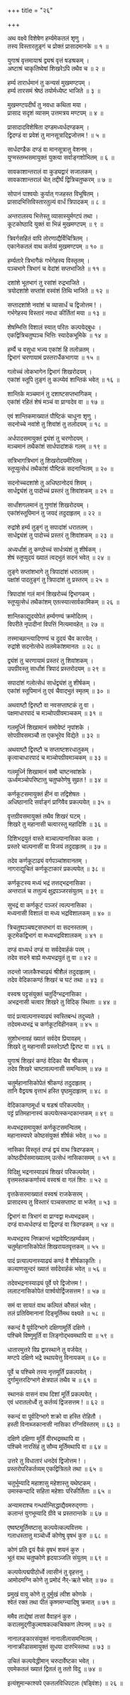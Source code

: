 +++
title = "२६"

+++
  
  
  
  
अथ वक्ष्ये विशेषेण हर्म्यमेकतलं शृणु ।  
तस्य विस्तारतुङ्गं च प्रोक्तं प्रासादमानके ॥ १ ॥  
  
युगाश्रं वृत्तमायाश्रं द्व्यश्रं वृत्तं षडश्रकम् ।  
अष्टाश्रं चाकृतिष्वेषां शिखरेऽपि तथैव च ॥ २ ॥  
  
हर्म्य तारार्धमानं तु कन्यसं मुखमण्टपम् ।  
हर्म्य तारसमं श्रेष्ठं तयोर्मध्येष्ट भाजिते ॥ ३ ॥  
  
मुखमण्टपदीर्घं तु नवधा कथिता मया ।  
प्रासाद सदृशं व्यासम् उत्तमत्रय मण्टपम् ॥ ४ ॥  
  
प्रासादादविशेषिता दण्डमध्यर्धदण्डकम् ।  
द्विदण्डं वा प्रवेशं तु मानसूत्राद्द्विजोत्तम ! ॥ ५ ॥  
  
सार्धदण्डैक दण्डं वा मानसूत्रात्तु वेशनम् ।  
युग्मस्तम्भसमायुक्तं युक्त्या सर्वाङ्गशोभितम् ॥ ६ ॥  
  
सावकाशान्तरालं वा कुड्यद्वारं सजालकम् ।  
सावकाशान्तरालं चेत् तद्दीर्घं द्वित्रिचतुष्करम् ॥ ७ ॥  
  
सोपानं पाश्वयोः कुर्यात् गजहस्त विभूषितम् ।  
प्रासादभित्तिविस्तारतुल्यं वार्धं त्रिपादकम् ॥ ८ ॥  
  
अन्तरालस्य भित्तेस्तु व्यासास्युर्मण्टपं तथा ।  
कूटकोष्ठादि युक्तं वा भिन्नं मुखमण्टपम् ॥ ९ ॥  
  
त्रिवर्गसहितं वापि तोरणाद्यैर्विचित्रितम् ।  
एकानेकतलं वाथ कर्तव्यं मुखमण्टपम् ॥ १० ॥  
  
हर्म्यतारे त्रिभागैकं गर्भगेहस्य विस्तृतम् ।  
पञ्चभागे त्रिभागं च वेदांशं सप्तभाजिते ॥ ११ ॥  
  
दशांशे भूतभागं तु रसांशं रुद्रभाजिते ।  
त्रयोदशांशे सप्तांशं वस्वंशं तिथि भाजिते ॥ १२ ॥  
  
सप्तादशांशे नवांशं च व्यासार्धं च द्विजोत्तम ! ।  
गर्भगेहस्य विस्तारं नवधा कीर्तितां मया ॥ १३ ॥  
  
शेषम्भित्ति विशालं स्यात् परितः कल्पयेद्बुधः ।  
एकद्वित्रिचतुष्पञ्च भित्तिः स्यादेकभूमिके ॥ १४ ॥  
  
हर्म्ये च वसुधा भज्य एकांशं हि तलोन्नतम् ।  
द्विभागं चरणायामं प्रस्तरार्धैकभागया ॥ १५ ॥  
  
गलोच्चं त्वेकभागेन द्विभागं शिखरोदयम् ।  
एकांशं स्तूपि तुङ्गं तु कल्प्येवं शान्तिकं भवेत् ॥ १६ ॥  
  
शान्तिके मञ्चमानं तु दशाष्टसप्तभागिकम् ।  
एकांशं रहितं शेषं मञ्चं वा प्राग्वदेव वा ॥ १७ ॥  
  
एवं शान्तिकमाख्यातं पौष्टिकं चाधुना शृणु ।  
सदनोच्चे नवांशे तु शिवांशं तु तलोदयम् ॥ १८ ॥  
  
अर्धपादसमायुक्तं द्व्यंशं तु चरणोदयम् ।  
मञ्चमानं तथैकांशं सार्धपादांशकं गलम् ॥ १९ ॥  
  
सत्रिभागत्रिभागं तु शिखरोदयमीरितम् ।  
स्तूप्युत्सेधं तथैकांशं पौष्टिकं सदनान्वितम् ॥ २० ॥  
  
सदनोच्चदशांशे तु अधिष्ठानोदयं शिवम् ।  
सार्धद्व्यंशं तु पादोच्चं प्रस्तरं तु शिवांशकम् ॥ २१ ॥  
  
सार्धांशगलमानं तु गुणांशं शिखरोदयम् ।  
एकांशंस्तूपिमानं तु जयदं तदुदाहृतम् ॥ २२ ॥  
  
रुद्रांशे हर्म्य तुङ्गं तु सपादांशं धरातलम् ।  
सार्धद्व्यंशं तु पादोच्चं प्रस्तरं तु शिवांशकम् ॥ २३ ॥  
  
अध्यर्धांशं तु कण्ठोच्चं सार्धत्र्यंशं तु शीर्षकम् ।  
शेषं स्तूप्युदयं ख्यातं त्वद्भुतं सदनं भवेत् ॥ २४ ॥  
  
तुङ्गे सप्तांशभागे तु त्रिपादांशं धरातलम् ।  
पक्षांशं पादतुङ्गं तु त्रिपादांशं तु प्रस्तरम् ॥ २५ ॥  
  
त्रिपादांशं गलं मानं शिखरोच्चं द्विभागकम् ।  
स्तूप्युत्सेधं तथैकांशम् एतत्स्यात्सार्वकामिकम् ॥ २६ ॥  
  
शान्तिकाद्युदयोपेतं हर्म्यगण्यं क्रमोदितम् ।  
विपरीते नृपादीनां विपत्तिं नित्यमावहेत् ॥ २७ ॥  
  
तस्माच्छान्त्यादिगण्यं च दुदयं चैव कारयेत् ।  
रुद्रांशे सदनोत्सेधे तलमेकांशमानतः ॥ २८ ॥  
  
द्व्यंशं तु चरणायामं प्रस्तरं तु शिवांशकम् ।  
उपग्रीवस्तु सार्धांशं त्रिपादं प्रस्तरोदयम् ॥ २९ ॥  
  
सपादांशं गलोत्सेधं सार्धद्व्यंशं तु शीर्षकम् ।  
एकांशं स्तूपिमानं तु एवं चैवाद्भुतं स्मृतम् ॥ ३० ॥  
  
अथवाष्टौ द्विरष्टौ वा नवसप्ताष्टकं तु वा ।  
पक्षमाधारपादं च मञ्चोपग्रीवमञ्चकम् ॥ ३१ ॥  
  
गलमूर्ध्नि शिखामानं समोवेष्टं नृपांशके ।  
सोपग्रीवसमञ्चौ ता एकभूरेव विद्येते ॥ ३२ ॥  
  
अथवाष्टौ द्विरष्टौ च सप्ताष्टशरधातुकम् ।  
कृत्वाचाधारपादं च मञ्चोपग्रीवमञ्चकम् ॥ ३३ ॥  
  
गलमूर्ध्नि शिखामानं समौ चाष्टनवांशके ।  
ऊर्ध्वमञ्चोपरिष्टात्तु चतुष्कोणेषु सुव्रत ! ॥ ३४ ॥  
  
कर्णकूटसमायुक्तं हीनं वा तद्विशेषतः ।  
अधिष्ठानादि सर्वाङ्गं प्रागिवैव प्रकल्पयेत् ॥ ३५ ॥  
  
वृत्तग्रीवसमायुक्तं तथैव शिखरं घटम् ।  
शिखरे तु महानासी चत्वारस्तु महादिशि ॥ ३६ ॥  
  
दिशिभद्रयुतं वास्ते मञ्चाल्पानासिका कलाः ।  
प्रस्तरे चाल्पनासीं वा विजयं तदुदाहृतम् ॥ ३७ ॥  
  
तदेव कर्णकूटाढ्यं वर्गपञ्चांशवानतम् ।  
नागराद्युचितं कर्णकूटाकारं प्रकल्पयेत् ॥ ३८ ॥  
  
कर्णकूटस्य मध्यं भद्रं तत्तद्भद्रनासिका ।  
अन्तरालं च तत्तुल्यं क्षुद्रपञ्जरसंयुतम् ॥ ३९ ॥  
  
सुभद्रं वा कर्णकूटं पञ्जरं त्वल्पनासिका ।  
मध्यनासी विशालं वा मध्य भद्रविशालकम् ॥ ४० ॥  
  
त्रिचतुष्पञ्चषट्सप्तभागं वा सदनस्ततम् ।  
कूटमेकद्विभागं वा मध्यभद्रविशालकम् ॥ ४१ ॥  
  
दण्डं वाध्यर्ध दण्डं वा सर्वदेवार्हकं परम् ।  
तदेव सदने बाह्ये मध्यभद्रयुतं तु वा ॥ ४२ ॥  
  
तदन्तो जालकैश्चाढ्यं श्रीशैलं तदुदाहृतम् ।  
तदेव वेदिकाकण्ठं शिखरं च घटं तथा ॥ ४३ ॥  
  
वस्वश्र पट्टसंयुक्तं चतुर्दिग्भद्रनासिका ।  
अभद्रनासी चत्वार शिखरे तु विदिक् स्थिताः ॥ ४४ ॥  
  
पादं प्रत्याल्पनास्याढ्यं स्वस्तिबन्धं तदुच्यते ।  
तदेवमध्यभद्रं च कर्णकूटविहीनकम् ॥ ४५ ॥  
  
सुशोभनावहं ख्यातं सर्वदेव प्रियावहम् ।  
शिखरे तु महानासी प्रस्तरेऽष्टौ द्विरष्ट वा ॥ ४६ ॥  
  
युगाश्रं शिखरं कण्ठं वेदिका चैव श्रीकरम् ।  
तदेव शिखरे चाष्टावल्पनासी समन्वितम् ॥ ४७ ॥  
  
चतुर्महानासिकोपेतं श्रीकण्ठं तदुदाहृतम् ।  
तानि वैद्वयश्र वृत्ताभं हस्ति पृष्ठमुदाहृतम् ॥ ४८ ॥  
  
वेदिकाकण्ठमूर्धा च षडश्रं परिकल्पयेत् ।  
पट्टं प्रतिमहानास्यं कल्पयेत्स्कन्दकान्तकम् ॥ ४९ ॥  
  
मध्यभद्रसमायुक्तं कर्णकूटसमन्वितम् ।  
महानास्यपरे कोष्ठसंयुक्तं शीर्षकं भवेत् ॥ ५० ॥  
  
नासिका विस्तृतं दण्डं द्वयं वाथ त्रिदण्डकम् ।  
कोष्ठदीर्घसमाख्यातम् उत्सेधं नासिकासमम् ॥ ५१ ॥  
  
विदिक्षु भद्रनास्याढ्यं शिखरं परिकल्पयेत् ।  
वृत्तमस्तककर्णास्यं वस्वश्रं वा गलं शिरः ॥ ५२ ॥  
  
वृत्तकेसरमाख्यातं वस्वश्रं राजकेसरम् ।  
प्रासादस्य तु विस्तारं पञ्चसप्ताष्ट वा भजेत् ॥ ५३ ॥  
  
द्विभागं वा त्रिभागं वा प्राग्वद्वा मध्यभद्रकम् ।  
दण्डं वाध्यर्धदण्डं वा द्विदण्डं वा त्रिदण्डकम् ॥ ५४ ॥  
  
मध्यभद्रस्य निष्क्रान्तं भद्रावेष्टितहर्म्यकम् ।  
चतुर्महानासिकोपेतं शिखरायतवृत्तकम् ॥ ५५ ॥  
  
पादं प्रत्याल्पनास्याढ्यं कण्ठं वै शीर्षकाकृतिः ।  
कल्याणसुन्दरं ख्यातं सर्वदेवार्हकं भवेत् ॥ ५६ ॥  
  
तदेवभद्रनास्याढ्यं पूर्वे परे द्विजोत्तम ! ।  
ललाटनासिकोपेतं पार्श्वयोर्द्विजसत्तम ! ॥ ५७ ॥  
  
समं वा सायतं वाथ कल्पितं कौसलं भवेत् ।  
तलं प्रतिविमानानां दिङ्मूर्तिमथ वक्ष्यते ॥ ५८ ॥  
  
स्कन्दं वै पूर्वदिग्भागे दक्षिणामूर्तिं दक्षिणे ।  
पश्चिमे विष्णुमूर्तिं वा लिङ्गोद्भवमथापि वा ॥ ५९ ॥  
  
धातारमुत्तरे विप्र द्वारस्थाने तु वर्जयेत् ।  
मण्टपे दक्षिणे भद्रे स्थापयेत्तु विनायकम् ॥ ६० ॥  
  
पूर्वे च पश्चिमे तस्य नृत्तमूर्तिं प्रकल्पयेत् ।  
दुर्गामुत्तरदिग्भागे क्षेत्रपालं तथैव च ॥ ६१ ॥  
  
स्थानकं वासनं वाथ दिशां मूर्तिं प्रकल्पयेत् ।  
एवं धरातलोर्ध्वे तु कर्तव्यं द्विजसत्तम ! ॥ ६२ ॥  
  
स्कन्दं वा पूर्वदिग्भागे शक्रो वा हस्ति रोहितौ ।  
हस्ती विनाब्जकानासी नासिका रग्निविस्तरम् ॥ ६३ ॥  
  
दक्षिणे दक्षिणा मूर्तिं वीरभद्रमथापि वा ।  
पश्चिमे नारसिंहं तु सौम्य मूर्तिमथापि वा ॥ ६४ ॥  
  
उत्तरे तु विधातारं धनदेवं द्विजोत्तम ! ।  
प्रस्तरोपरिकर्तव्यम् एकद्वित्रितले तथा ॥ ६५ ॥  
  
चतुर्भूम्यादि महाशासु महेशास्तु यथेष्टकम् ।  
उमास्कन्दादि सहिता महेशाः परिकीर्तिताः ॥ ६५ ॥  
  
अन्यामराश्च गन्धर्वान्सिद्धाद्यैवमरुद्गणाः ।  
कलान्तं युगभूम्यादि ग्रीवे च प्रस्तरान्तके ॥ ६७ ॥  
  
एष्वष्टमूर्तिमष्टासु कल्पयेत्कल्पवित्तमः ।  
गलाधस्तात्तु मञ्चोर्ध्वे कोणेषु वृषभं कुरु ॥ ६८ ॥  
  
कोणं प्रति द्वयं वैकं वृषभं शयनं कुरु ।  
भूतं वाथ चतुष्कोणे हृदयाञ्जलि संयुतम् ॥ ६९ ॥  
  
कल्पयेत्पद्मपीठोर्ध्वे त्वासीनं तु वृहत्तनु ।  
आमोदमग्नि कोणे तु प्रमोदं नैर्-ऋते भवेत् ॥ ७० ॥  
  
प्रमुखं वायु कोणे तु दुर्मुखं त्वीश कोणके ।  
श्वेतं रक्तं तथा पीतं कृष्णमग्न्यादिषु क्रमात् ॥ ७१ ॥  
  
ममैव ताद्येषां तासां वैवाहनं कुरु ।  
करालमुद्गीकुल्माषकल्कचिक्कण लेपनम् ॥ ७२ ॥  
  
नानालङ्कारसंयुक्तं नानालीलासमन्वितम् ।  
नानाक्रीडासमायुक्तं सुधया दारुभिस्तथा ॥ ७३ ॥  
  
उचितं कल्पयेद्धीमान् चरुदार्वेष्टका भवेत् ।  
एवमेकतलं ख्यातं द्वितलं तु ततो विदु ॥ ७४ ॥  
  
  
इत्यंशुमान्काश्यपे एकतलविधिपटलः (षड्विंशः) ॥ २६ ॥  